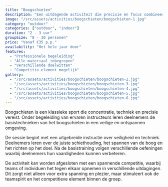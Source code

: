 ```yaml
---
title: "Boogschieten"
description: "Een uitdagende activiteit die precisie en focus combineert."
image: "/src/assets/activities/boogschieten/boogschieten-1.jpg"
category: "outdoor"
categories: ["outdoor", "indoor"]
duration: "2 - 3 uur"
groupSize: "8 - 30 personen"
price: "Vanaf €35 p.p."
availability: "Het hele jaar door"
features:
  - "Professionele begeleiding"
  - "Alle materiaal inbegrepen"
  - "Verschillende doelwitten"
  - "Competitie-element mogelijk"
gallery:
  - "/src/assets/activities/boogschieten/boogschieten-2.jpg"
  - "/src/assets/activities/boogschieten/boogschieten-3.jpg"
  - "/src/assets/activities/boogschieten/boogschieten-4.jpg"
  - "/src/assets/activities/boogschieten/boogschieten-5.jpg"
  - "/src/assets/activities/boogschieten/boogschieten-6.jpg"
---
```


Boogschieten is een klassieke sport die concentratie, techniek en precisie vereist. Onder begeleiding van ervaren instructeurs leren deelnemers de basistechnieken van het boogschieten in een veilige en ontspannen omgeving.

De sessie begint met een uitgebreide instructie over veiligheid en techniek. Deelnemers leren over de juiste schiethouding, het spannen van de boog en het richten op het doel. Na de basistraining volgen verschillende oefeningen waarbij deelnemers hun vaardigheden kunnen verbeteren.

De activiteit kan worden afgesloten met een spannende competitie, waarbij teams of individuen het tegen elkaar opnemen in verschillende uitdagingen. Dit zorgt niet alleen voor extra spanning en plezier, maar stimuleert ook de teamspirit en het competitieve element binnen de groep.
